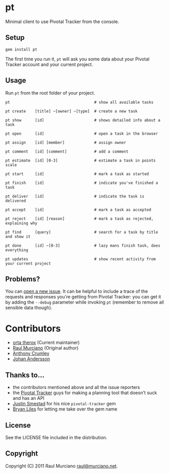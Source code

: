 # pt

Minimal client to use Pivotal Tracker from the console.

## Setup

    gem install pt

The first time you run it, `pt` will ask you some data about your Pivotal Tracker account and your current project.

## Usage

Run `pt` from the root folder of your project.

    pt                                     # show all available tasks

    pt create    [title] ~[owner] ~[type]  # create a new task

    pt show      [id]                      # shows detailed info about a task

    pt open      [id]                      # open a task in the browser

    pt assign    [id] [member]             # assign owner

    pt comment   [id] [comment]            # add a comment

    pt estimate  [id] [0-3]                # estimate a task in points scale

    pt start     [id]                      # mark a task as started

    pt finish    [id]                      # indicate you've finished a task

    pt deliver   [id]                      # indicate the task is delivered

    pt accept    [id]                      # mark a task as accepted

    pt reject    [id] [reason]             # mark a task as rejected, explaining why

    pt find      [query]                   # search for a task by title and show it

    pt done      [id] ~[0-3]               # lazy mans finish task, does everything

    pt updates                             # show recent activity from your current project

## Problems?

You can [open a new issue](https://github.com/raul/pt/issues/new). It can be helpful to include a trace of the requests and responses you're getting from Pivotal Tracker: you can get it by adding the `--debug` parameter while invoking `pt` (remember to remove all sensible data though).

# Contributors
- [orta therox](http://orta.github.com) (Current maintainer)
- [Raul Murciano](http://raul.murciano.net) (Original author)
- [Anthony Crumley](https://github.com/craftycode)
- [Johan Andersson](http://johan.andersson.net)

## Thanks to...
- the contributors mentioned above and all the issue reporters
- the [Pivotal Tracker](https://www.pivotaltracker.com) guys for making a planning tool that doesn't suck and has an API
- [Justin Smestad](https://github.com/jsmestad) for his nice `pivotal-tracker` gem
- [Bryan Liles](http://smartic.us/) for letting me take over the gem name

## License
See the LICENSE file included in the distribution.

## Copyright
Copyright (C) 2011 Raul Murciano <raul@murciano.net>.